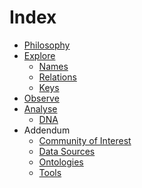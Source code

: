 <!-- TITLE: A-PART-OF-NATURE -->
<!-- SUBTITLE: Although it often feels as if we were apart from nature, we are indeed a part of nature! -->
# Index
* [Philosophy](/a-part-of-nature/philosophy)
* [Explore](/a-part-of-nature/exploration)
  * [Names](/a-part-of-nature/exploration/names)
  * [Relations](/a-part-of-nature/exploration/relations)
  * [Keys](/a-part-of-nature/exploration/keys)
* [Observe](/a-part-of-nature/observation)
* [Analyse](/a-part-of-nature/data-analysis)
  * [DNA](/a-part-of-nature/data-analysis/DNA)
* Addendum
  * [Community of Interest](/a-part-of-nature/community-of-interest)
  * [Data Sources](/a-part-of-nature/data-sources)
  * [Ontologies](/a-part-of-nature/ontologies)
  * [Tools](/a-part-of-nature/tools)